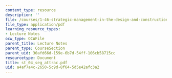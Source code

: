 ```yaml
---
content_type: resource
description: ''
file: /courses/1-46-strategic-management-in-the-design-and-construction-value-chain-fall-2003/a4af7a4c26505c9d8f645d5e42afc3a2_st_04_seg_attrac.pdf
file_type: application/pdf
learning_resource_types:
- Lecture Notes
ocw_type: OCWFile
parent_title: Lecture Notes
parent_type: CourseSection
parent_uid: 30afd66d-159e-6b7d-54ff-106cb58715cc
resourcetype: Document
title: st_04_seg_attrac.pdf
uid: a4af7a4c-2650-5c9d-8f64-5d5e42afc3a2
---
```


